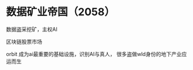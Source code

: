 # 数据矿业帝国（2058）







数据盗采挖矿，主权AI&#x20;

区块链股票市场&#x20;



orbit 成为ai最重要的基础设施，识别AI与真人， 很多盗做wld身份的地下产业应运而生
